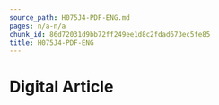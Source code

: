 ```yaml
---
source_path: H075J4-PDF-ENG.md
pages: n/a-n/a
chunk_id: 86d72031d9bb72ff249ee1d8c2fdad673ec5fe85
title: H075J4-PDF-ENG
---
```

# Digital Article
